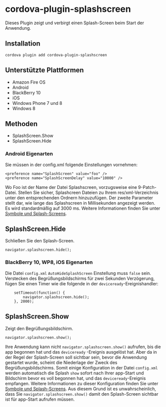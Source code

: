 <!---
    Licensed to the Apache Software Foundation (ASF) under one
    or more contributor license agreements.  See the NOTICE file
    distributed with this work for additional information
    regarding copyright ownership.  The ASF licenses this file
    to you under the Apache License, Version 2.0 (the
    "License"); you may not use this file except in compliance
    with the License.  You may obtain a copy of the License at

      http://www.apache.org/licenses/LICENSE-2.0

    Unless required by applicable law or agreed to in writing,
    software distributed under the License is distributed on an
    "AS IS" BASIS, WITHOUT WARRANTIES OR CONDITIONS OF ANY
    KIND, either express or implied.  See the License for the
    specific language governing permissions and limitations
    under the License.
-->

# cordova-plugin-splashscreen

Dieses Plugin zeigt und verbirgt einen Splash-Screen beim Start der Anwendung.

## Installation

    cordova plugin add cordova-plugin-splashscreen

## Unterstützte Plattformen

* Amazon Fire OS
* Android
* BlackBerry 10
* iOS
* Windows Phone 7 und 8
* Windows 8

## Methoden

* SplashScreen.Show
* SplashScreen.Hide

### Android Eigenarten

Sie müssen in der config.xml folgende Einstellungen vornehmen:

    <preference name="SplashScreen" value="foo" />
    <preference name="SplashScreenDelay" value="10000" />

Wo Foo ist der Name der Datei Splashscreen, vorzugsweise eine 9-Patch-Datei. Stellen Sie sicher, Splashcreen Dateien zu
Ihrem res/xml-Verzeichnis unter den entsprechenden Ordnern hinzuzufügen. Der zweite Parameter stellt dar, wie lange das
Splashscreen in Millisekunden angezeigt werden. Es wird standardmäßig auf 3000 ms. Weitere Informationen finden Sie
unter [Symbole und Splash-Screens][1].

[1]: http://cordova.apache.org/docs/en/edge/config_ref_images.md.html

## SplashScreen.Hide

Schließen Sie den Splash-Screen.

    navigator.splashscreen.hide();

### BlackBerry 10, WP8, iOS Eigenarten

Die Datei `config.xml` `AutoHideSplashScreen` Einstellung muss `false` sein. Verstecken des Begrüßungsbildschirms für
zwei Sekunden Verzögerung, fügen Sie einen Timer wie die folgende in der `deviceready`-Ereignishandler:

        setTimeout(function() {
            navigator.splashscreen.hide();
        }, 2000);

## SplashScreen.Show

Zeigt den Begrüßungsbildschirm.

    navigator.splashscreen.show();

Ihre Anwendung kann nicht `navigator.splashscreen.show()` aufrufen, bis die app begonnen hat und das `deviceready`
-Ereignis ausgelöst hat. Aber da in der Regel der Splash-Screen soll sichtbar sein, bevor die Anwendung gestartet wurde,
scheint die Niederlage der Zweck des Begrüßungsbildschirms. Somit einige Konfiguration in der Datei `config.xml` werden
automatisch die Splash `show` sofort nach Ihrer app-Start und Bildschirm bevor es voll begonnen hat, und
das `deviceready`-Ereignis empfangen. Weitere Informationen zu dieser Konfiguration finden Sie
unter [Symbole und Splash-Screens][1]. Aus diesem Grund ist es unwahrscheinlich, dass
Sie `navigator.splashscreen.show()` damit den Splash-Screen sichtbar ist für app-Start aufrufen müssen.
